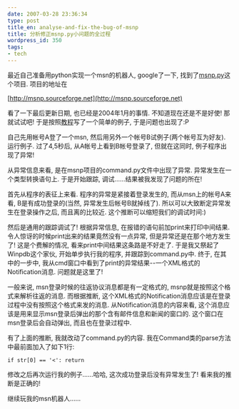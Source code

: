 ```yaml
---
date: 2007-03-28 23:36:34
type: post
title_en: analyse-and-fix-the-bug-of-msnp
title: 分析修正msnp.py小问题的全过程
wordpress_id: 350
tags:
- tech
---
```


最近自己准备用python实现一个msn的机器人, google了一下, 找到了[msnp.py](http://msnp.sourceforge.net)这个项目. 项目的地址在

[http://msnp.sourceforge.net](http://msnp.sourceforge.net)

看了一下最后更新日期, 也已经是2004年1月的事情. 不知道现在还是不是好使! 那就试试吧! 于是按照[教程](http://msnp.sourceforge.net/tutorial.html)写了一个简单的例子, 于是问题也出现了:P

自己先用帐号A登了一个msn, 然后用另外一个帐号B试例子(两个帐号互为好友). 运行例子. 过了4,5秒后, 从A帐号上看到B帐号登录了, 但就在这同时, 例子程序出现了异常!

从异常信息来看, 是在msnp项目的command.py文件中出现了异常. 异常发生在一个类型转换语句上. 于是开始跟踪, 调试......结果被我发现了问题的所在!

首先从程序的表征上来看. 程序的异常是紧接着登录发生的, 而从msn上的帐号A来看, B是有成功登录的(当然, 异常发生后帐号B就掉线了). 所以可以大致断定异常发生在登录操作之后, 而且离的比较近. 这个推断可以缩短我们的调试时间:)

然后是通用的跟踪调试了! 根据异常信息, 在报错的语句前加print来打印中间结果. 令人惊讶的时候print出来的结果竟然没有一点异常, 但是异常还是在那个地方发生了! 这是个费解的情况, 看来print中间结果这条路是不好走了. 于是我又祭起了Winpdb这个家伙, 开始单步执行我的程序, 并跟踪到command.py中. 终于, 在其中的一步中, 我从cmd窗口中看到了print的异常结果--一个XML格式的Notification消息. 问题就是这里了!

一般来说, msn登录时候的往返协议消息都是有一定格式的, msnp就是按照这个格式来解析往返的消息. 而根据推断, 这个XML格式的Notification消息应该是在登录过程中没有按照这个格式来发的消息. 从Notification消息的内容来看, 这个消息应该是用来显示msn登录后弹出的那个含有邮件信息和新闻的窗口的. 这个窗口在msn登录后会自动弹出, 而且也在登录过程中.

有了上面的推断, 我就改动了command.py的内容. 我在Command类的parse方法中最前面加入了如下1行:

	if str[0] == '<': return

修改之后再次运行我的例子......哈哈, 这次成功登录后没有异常发生了! 看来我的推断是正确的!

继续玩我的msn机器人......
